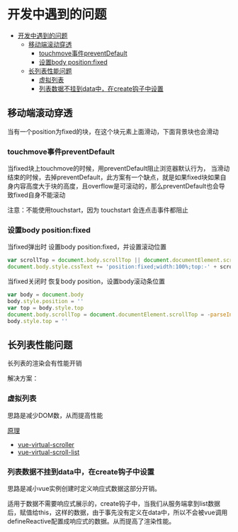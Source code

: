 # 开发中遇到的问题

<!-- TOC -->

- [开发中遇到的问题](#开发中遇到的问题)
    - [移动端滚动穿透](#移动端滚动穿透)
        - [touchmove事件preventDefault](#touchmove事件preventdefault)
        - [设置body position:fixed](#设置body-positionfixed)
    - [长列表性能问题](#长列表性能问题)
        - [虚拟列表](#虚拟列表)
        - [列表数据不挂到data中，在create钩子中设置](#列表数据不挂到data中在create钩子中设置)

<!-- /TOC -->

## 移动端滚动穿透

当有一个position为fixed的块，在这个块元素上面滑动，下面背景块也会滑动

### touchmove事件preventDefault

当fixed块上touchmove的时候，用preventDefault阻止浏览器默认行为，
当滑动结束的时候，去掉preventDefault，此方案有一个缺点，就是如果fixed块如果自身内容高度大于块的高度，且overflow是可滚动的，那么preventDefault也会导致fixed自身不能滚动

注意：不能使用touchstart，因为 touchstart 会连点击事件都阻止

### 设置body position:fixed

当fixed弹出时 设置body position:fixed，并设置滚动位置
```javascript
var scrollTop = document.body.scrollTop || document.documentElement.scrollTop
document.body.style.cssText += 'position:fixed;width:100%;top:-' + scrollTop + 'px;'
```
当fixed关闭时 恢复body position，设置body滚动条位置
```javascript
var body = document.body
body.style.position = ''
var top = body.style.top
document.body.scrollTop = document.documentElement.scrollTop = -parseInt(top)
body.style.top = ''
```

## 长列表性能问题

长列表的渲染会有性能开销

解决方案：

### 虚拟列表

思路是减少DOM数，从而提高性能

[原理](https://developers.google.com/web/updates/2016/07/infinite-scroller)

* [vue-virtual-scroller](https://github.com/Akryum/vue-virtual-scroller)
* [vue-virtual-scroll-list](https://github.com/tangbc/vue-virtual-scroll-list)

### 列表数据不挂到data中，在create钩子中设置

思路是减小vue实例创建时定义响应式数据这部分开销。

适用于数据不需要响应式展示的，create钩子中，当我们从服务端拿到list数据后，赋值给this，这样的数据，由于事先没有定义在data中，所以不会被vue调用defineReactive配置成响应式的数据。从而提高了渲染性能。